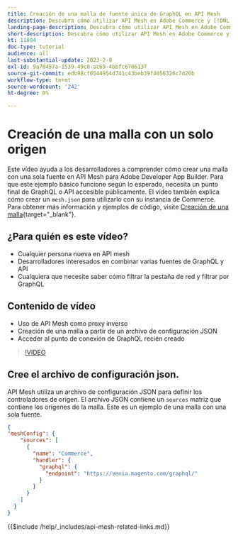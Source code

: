 ```yaml
---
title: Creación de una malla de fuente única de GraphQL en API Mesh
description: Descubra cómo utilizar API Mesh en Adobe Commerce y [!DNL Adobe App Builder]. Aprenda a crear una malla que tenga una fuente.
landing-page-description: Descubra cómo utilizar API Mesh en Adobe Commerce y [!DNL Adobe App Builder]. Aprenda a crear una malla que tenga una fuente.
short-description: Descubra cómo utilizar API Mesh en Adobe Commerce y [!DNL Adobe App Builder]. Aprenda a crear una malla que tenga una fuente.
kt: 11804
doc-type: tutorial
audience: all
last-substantial-update: 2023-2-8
exl-id: 9a78457a-1539-49c0-ac69-4bbfc6786137
source-git-commit: edb98cf6544954d741c43beb39f4056326c7d26b
workflow-type: tm+mt
source-wordcount: '242'
ht-degree: 0%

---
```


# Creación de una malla con un solo origen

Este vídeo ayuda a los desarrolladores a comprender cómo crear una malla con una sola fuente en API Mesh para Adobe Developer App Builder. Para que este ejemplo básico funcione según lo esperado, necesita un punto final de GraphQL o API accesible públicamente. El vídeo también explica cómo crear un `mesh.json` para utilizarlo con su instancia de Commerce. Para obtener más información y ejemplos de código, visite [Creación de una malla](https://developer.adobe.com/graphql-mesh-gateway/gateway/create-mesh/#create-a-mesh-1){target="_blank"}.

## ¿Para quién es este vídeo?

* Cualquier persona nueva en API mesh
* Desarrolladores interesados en combinar varias fuentes de GraphQL y API
* Cualquiera que necesite saber cómo filtrar la pestaña de red y filtrar por GraphQL

## Contenido de vídeo

* Uso de API Mesh como proxy inverso
* Creación de una malla a partir de un archivo de configuración JSON
* Acceder al punto de conexión de GraphQL recién creado

>[!VIDEO](https://video.tv.adobe.com/v/3414124?quality=12&learn=on)

## Cree el archivo de configuración json.

API Mesh utiliza un archivo de configuración JSON para definir los controladores de origen. El archivo JSON contiene un `sources` matriz que contiene los orígenes de la malla. Este es un ejemplo de una malla con una sola fuente.

```json
{
"meshConfig": {
    "sources": [
      {
        "name": "Commerce",
        "handler": {
          "graphql": {
            "endpoint": "https://venia.magento.com/graphql/"
          }
        }
      }
    ]
  }
}
```

{{$include /help/_includes/api-mesh-related-links.md}}
